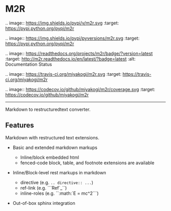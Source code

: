 M2R
===

.. image:: https://img.shields.io/pypi/v/m2r.svg
   :target: https://pypi.python.org/pypi/m2r

.. image:: https://img.shields.io/pypi/pyversions/m2r.svg
   :target: https://pypi.python.org/pypi/m2r

.. image:: https://readthedocs.org/projects/m2r/badge/?version=latest
   :target: http://m2r.readthedocs.io/en/latest/?badge=latest
   :alt: Documentation Status

.. image:: https://travis-ci.org/miyakogi/m2r.svg
   :target: https://travis-ci.org/miyakogi/m2r

.. image:: https://codecov.io/github/miyakogi/m2r/coverage.svg
   :target: https://codecov.io/github/miyakogi/m2r

--------------------------------------------------------------------------------

Markdown to restructuredtext converter.

Features
--------

Markdown with restructured text extensions.

* Basic and extended markdown markups

  * Inline/block embedded html
  * fenced-code block, table, and footnote extensions are available

* Inline/Block-level rest markups in markdown

  * directive (e.g. ``.. directive:: ...``)
  * ref-link (e.g. ```Ref`_``)
  * inline-roles (e.g. ``:math:`E = mc^2```)

* Out-of-box sphinx integration
